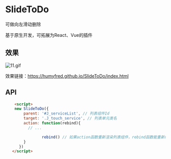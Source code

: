 # SlideToDo
可做向左滑动删除

基于原生开发，可拓展为React、Vue的插件

## 效果
![11.gif](https://github.com/humyfred/SlideToDo/blob/master/screenshot/example.gif)

效果链接：https://humyfred.github.io/SlideToDo/index.html

## API
```html
    <script>
    new SlideToDo({
        parent: '#J_serviceList', // 列表组件Id
        target: '.J_touch_service', // 列表单元类名
        action: function(rebind){
          // ...

  				rebind() // 如果action函数重新渲染列表组件，rebind函数能重新绑定元素
        }
      })
   </script>
```   